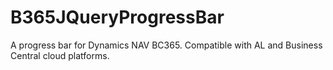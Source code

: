 # B365JQueryProgressBar
A progress bar for Dynamics NAV BC365. Compatible with AL and Business Central cloud platforms.



